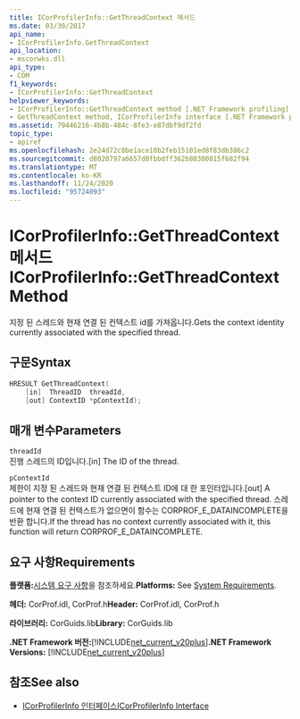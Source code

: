 ```yaml
---
title: ICorProfilerInfo::GetThreadContext 메서드
ms.date: 03/30/2017
api_name:
- ICorProfilerInfo.GetThreadContext
api_location:
- mscorwks.dll
api_type:
- COM
f1_keywords:
- ICorProfilerInfo::GetThreadContext
helpviewer_keywords:
- ICorProfilerInfo::GetThreadContext method [.NET Framework profiling]
- GetThreadContext method, ICorProfilerInfo interface [.NET Framework profiling]
ms.assetid: 79446216-4b8b-484c-8fe3-e87dbf9df2fd
topic_type:
- apiref
ms.openlocfilehash: 2e24d72c8be1ace10b2feb15101ed8f83db386c2
ms.sourcegitcommit: d8020797a6657d0fbbdff362b80300815f682f94
ms.translationtype: MT
ms.contentlocale: ko-KR
ms.lasthandoff: 11/24/2020
ms.locfileid: "95724093"
---
```

# <a name="icorprofilerinfogetthreadcontext-method"></a><span data-ttu-id="d6b3c-102">ICorProfilerInfo::GetThreadContext 메서드</span><span class="sxs-lookup"><span data-stu-id="d6b3c-102">ICorProfilerInfo::GetThreadContext Method</span></span>

<span data-ttu-id="d6b3c-103">지정 된 스레드와 현재 연결 된 컨텍스트 id를 가져옵니다.</span><span class="sxs-lookup"><span data-stu-id="d6b3c-103">Gets the context identity currently associated with the specified thread.</span></span>  
  
## <a name="syntax"></a><span data-ttu-id="d6b3c-104">구문</span><span class="sxs-lookup"><span data-stu-id="d6b3c-104">Syntax</span></span>  
  
```cpp  
HRESULT GetThreadContext(  
    [in]  ThreadID  threadId,  
    [out] ContextID *pContextId);  
```  
  
## <a name="parameters"></a><span data-ttu-id="d6b3c-105">매개 변수</span><span class="sxs-lookup"><span data-stu-id="d6b3c-105">Parameters</span></span>  

 `threadId`  
 <span data-ttu-id="d6b3c-106">진행 스레드의 ID입니다.</span><span class="sxs-lookup"><span data-stu-id="d6b3c-106">[in] The ID of the thread.</span></span>  
  
 `pContextId`  
 <span data-ttu-id="d6b3c-107">제한이 지정 된 스레드와 현재 연결 된 컨텍스트 ID에 대 한 포인터입니다.</span><span class="sxs-lookup"><span data-stu-id="d6b3c-107">[out] A pointer to the context ID currently associated with the specified thread.</span></span> <span data-ttu-id="d6b3c-108">스레드에 현재 연결 된 컨텍스트가 없으면이 함수는 CORPROF_E_DATAINCOMPLETE을 반환 합니다.</span><span class="sxs-lookup"><span data-stu-id="d6b3c-108">If the thread has no context currently associated with it, this function will return CORPROF_E_DATAINCOMPLETE.</span></span>  
  
## <a name="requirements"></a><span data-ttu-id="d6b3c-109">요구 사항</span><span class="sxs-lookup"><span data-stu-id="d6b3c-109">Requirements</span></span>  

 <span data-ttu-id="d6b3c-110">**플랫폼:**[시스템 요구 사항](../../get-started/system-requirements.md)을 참조하세요.</span><span class="sxs-lookup"><span data-stu-id="d6b3c-110">**Platforms:** See [System Requirements](../../get-started/system-requirements.md).</span></span>  
  
 <span data-ttu-id="d6b3c-111">**헤더:** CorProf.idl, CorProf.h</span><span class="sxs-lookup"><span data-stu-id="d6b3c-111">**Header:** CorProf.idl, CorProf.h</span></span>  
  
 <span data-ttu-id="d6b3c-112">**라이브러리:** CorGuids.lib</span><span class="sxs-lookup"><span data-stu-id="d6b3c-112">**Library:** CorGuids.lib</span></span>  
  
 <span data-ttu-id="d6b3c-113">**.NET Framework 버전:**[!INCLUDE[net_current_v20plus](../../../../includes/net-current-v20plus-md.md)]</span><span class="sxs-lookup"><span data-stu-id="d6b3c-113">**.NET Framework Versions:** [!INCLUDE[net_current_v20plus](../../../../includes/net-current-v20plus-md.md)]</span></span>  
  
## <a name="see-also"></a><span data-ttu-id="d6b3c-114">참조</span><span class="sxs-lookup"><span data-stu-id="d6b3c-114">See also</span></span>

- [<span data-ttu-id="d6b3c-115">ICorProfilerInfo 인터페이스</span><span class="sxs-lookup"><span data-stu-id="d6b3c-115">ICorProfilerInfo Interface</span></span>](icorprofilerinfo-interface.md)
